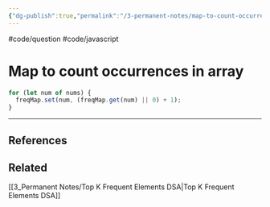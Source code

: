 ```yaml
---
{"dg-publish":true,"permalink":"/3-permanent-notes/map-to-count-occurrences-in-array/"}
---
```


#code/question #code/javascript

# Map to count occurrences in array

```javascript
for (let num of nums) {
  freqMap.set(num, (freqMap.get(num) || 0) + 1);
}
```

---
## References

## Related
[[3_Permanent Notes/Top K Frequent Elements DSA\|Top K Frequent Elements DSA]]